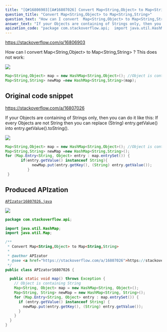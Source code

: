 ```yaml
---
title: "[Q#16806903][A#16807026] Convert Map<String,Object> to Map<String,String>"
question_title: "Convert Map<String,Object> to Map<String,String>"
question_text: "How can I convert  Map<String,Object> to Map<String,String> ? This does not work:"
answer_text: "If your Objects are containing of Strings only, then you can do it like this: If every Objects are not String then you can replace  (String) entry.getValue() into entry.getValue().toString()."
apization_code: "package com.stackoverflow.api;  import java.util.HashMap; import java.util.Map;  /**  * Convert Map<String,Object> to Map<String,String>  *  * @author APIzator  * @see <a href=\"https://stackoverflow.com/a/16807026\">https://stackoverflow.com/a/16807026</a>  */ public class APIzator16807026 {    public static void map() throws Exception {     // Object is containing String     Map<String, Object> map = new HashMap<String, Object>();     Map<String, String> newMap = new HashMap<String, String>();     for (Map.Entry<String, Object> entry : map.entrySet()) {       if (entry.getValue() instanceof String) {         newMap.put(entry.getKey(), (String) entry.getValue());       }     }   } }"
---
```


https://stackoverflow.com/q/16806903

How can I convert  Map&lt;String,Object&gt; to Map&lt;String,String&gt; ?
This does not work:


<div class="code-logo"><img src="/stackoverflow.png" /></div>

```java
Map<String,Object> map = new HashMap<String,Object>(); //Object is containing String
Map<String,String> newMap =new HashMap<String,String>(map);
```


## Original code snippet

https://stackoverflow.com/a/16807026

If your Objects are containing of Strings only, then you can do it like this:
If every Objects are not String then you can replace  (String) entry.getValue() into entry.getValue().toString().

<div class="code-logo"><img src="/stackoverflow.png" /></div>

```java
Map<String,Object> map = new HashMap<String,Object>(); //Object is containing String
Map<String,String> newMap =new HashMap<String,String>();
for (Map.Entry<String, Object> entry : map.entrySet()) {
       if(entry.getValue() instanceof String){
            newMap.put(entry.getKey(), (String) entry.getValue());
          }
 }
```

## Produced APIzation

[`APIzator16807026.java`](https://github.com/pasqualesalza/apization-temp-data/raw/master/search/APIzator16807026.java)

<div class="code-logo"><img src="/apizator.png" /></div>

```java
package com.stackoverflow.api;

import java.util.HashMap;
import java.util.Map;

/**
 * Convert Map<String,Object> to Map<String,String>
 *
 * @author APIzator
 * @see <a href="https://stackoverflow.com/a/16807026">https://stackoverflow.com/a/16807026</a>
 */
public class APIzator16807026 {

  public static void map() throws Exception {
    // Object is containing String
    Map<String, Object> map = new HashMap<String, Object>();
    Map<String, String> newMap = new HashMap<String, String>();
    for (Map.Entry<String, Object> entry : map.entrySet()) {
      if (entry.getValue() instanceof String) {
        newMap.put(entry.getKey(), (String) entry.getValue());
      }
    }
  }
}

```
